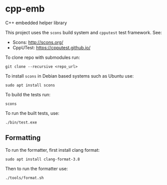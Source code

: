 # cpp-emb
C++ embedded helper library

This project uses the `scons` build system and `cpputest` test framework. See:

* Scons: http://scons.org/
* CppUTest: https://cpputest.github.io/

To clone repo with submodules run: 

`git clone --recursive <repo_url>`

To install `scons` in Debian based systems such as Ubuntu use:

`sudo apt install scons`

To build the tests run:

`scons`

To run the built tests, use:

`./bin/test.exe`

## Formatting

To run the formatter, first install clang format:

`sudo apt install clang-format-3.8`

Then to run the formatter use:

`./tools/format.sh`
